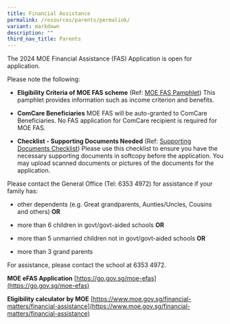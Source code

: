 ```yaml
---
title: Financial Assistance
permalink: /resources/parents/permalink/
variant: markdown
description: ""
third_nav_title: Parents
---
```

The 2024 MOE Financial Assistance (FAS) Application is open for application. 



Please note the following:

* **Eligibility Criteria of MOE FAS scheme** (Ref: [MOE FAS Pamphlet](/files/Parents/MOE_FAS_pamphet.pdf)) This pamphlet provides information such as income criterion and benefits.

* **ComCare Beneficiaries** MOE FAS will be auto-granted to ComCare Beneficiaries. No FAS application for ComCare recipient is required for MOE FAS.

* **Checklist - Supporting Documents Needed** (Ref: [Supporting Documents Checklist](/files/Parents/Check_list___Supporting_Documents_Needed.pdf)) Please use this checklist to ensure you have the necessary supporting documents in softcopy before the application. You may upload scanned documents or pictures of the documents for the application.

Please contact the General Office (Tel: 6353 4972) for assistance if your family has:

* other dependents (e.g. Great grandparents, Aunties/Uncles, Cousins and others)  **OR**

* more than 6 children in govt/govt-aided schools  **OR**

* more than 5 unmarried children not in govt/govt-aided schools **OR**

* more than 3 grand parents

For assistance, please contact the school at 6353 4972.

**MOE eFAS Application**
[https://go.gov.sg/moe-efas](https://go.gov.sg/moe-efas)

**Eligibility calculator by MOE**
[https://www.moe.gov.sg/financial-matters/financial-assistance](https://www.moe.gov.sg/financial-matters/financial-assistance)